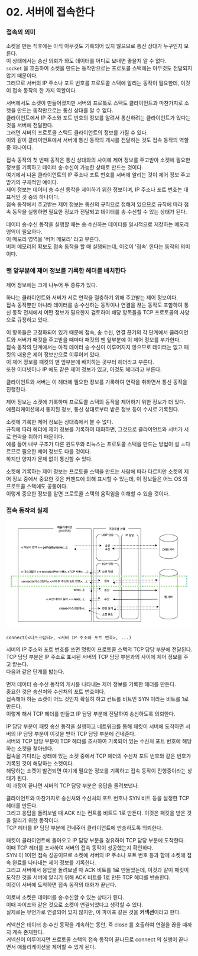 # 02. 서버에 접속한다

### 접속의 의미

소켓을 만든 직후에는 아직 아무것도 기록되어 있지 않으므로 통신 상대가 누구인지 모른다.  
이 상태에서는 송신 의뢰가 와도 데이터를 어디로 보내면 좋을지 알 수 없다.  
`socket` 을 호출하여 소켓을 만드는 동작만으로는 프로토콜 스택에는 아무것도 전달되지 않기 때문이다.  
그러므로 서버의 IP 주소나 포트 번호를 프로토콜 스택에 알리는 동작이 필요한데, 이것이 접속 동작의 한 가지 역할이다.

서버에서도 소켓이 만들어졌지만 서버의 프로톸로 스택도 클라이언트과 마찬가지로 소켓을 만드는 동작만으로는 통신 상대를 알 수 없다.  
클라이언트에서 IP 주소와 포트 번호의 정보를 알려서 통신하려는 클라이언트가 있다는 것을 서버에 전달한다.  
그러면 서버의 프로토콜 스택도 클라이언트의 정보를 가질 수 있다.  
이와 같이 클라이언트에서 서버에 통신 동작의 개시를 전달하는 것도 접속 동작의 역할 중 하나이다.

접속 동작의 첫 번째 동작은 통신 상대와의 사이에 제어 정보를 주고받아 소켓에 필요한 정보를 기록하고 데이터 송∙수신이 가능한 상태로 만드는 것이다.  
여기에서 나온 클라이언트의 IP 주소나 포트 번호를 서버에 알리는 것이 제어 정보 주고받기의 구체적인 예이다.  
제어 정보는 데이터 송∙수신 동작을 제어하기 위한 정보이며, IP 주소나 포트 번호는 대표적인 것 중의 하나이다.  
접속 동작에서 주고받는 제어 정보는 통신의 규칙으로 정해져 있으므로 규칙에 따라 접속 동작을 실행하면 필요한 정보가 전달되고 데이터를 송∙수신할 수 있는 상태가 된다.

데이터 송∙수신 동작을 실행할 때는 송∙수신하는 데이터를 일시적으로 저장하는 메모리 영역이 필요하다.  
이 메모리 영역을 '버퍼 메모리' 라고 부른다.  
버퍼 메모리의 확보도 접속 동작을 할 때 실행되는데, 이것이 '접속' 한다는 동작의 의미이다.

### 맨 앞부분에 제어 정보를 기록한 헤더를 배치한다

제어 정보에는 크게 나누어 두 종류가 있다.

하나는 클라이언트와 서버가 서로 연락을 절충하기 위해 주고받는 제어 정보이다.  
접속 동작뿐만 아니라 데이터를 송∙수신하는 동작이나 연결을 끊는 동작도 포함하여 통신 동작 전체에서 어떤 정보가 필요한지 검토하여 해당 항목들을 TCP 프로토콜의 사양으로 규정하고 있다.

이 항목들은 고정화되어 있기 때문에 접속, 송∙수신, 연결 끊기의 각 단계에서 클라이언트와 서버가 패킷을 주고받을 때마다 패킷의 맨 앞부분에 이 제어 정보를 부가한다.  
접속 동작의 단계에서는 아직 데이터 송∙수신이 이루어지지 않으므로 데이터는 없고 패킷의 내용은 제어 정보만으로 이루어져 있다.  
이 제어 정보를 패킷의 맨 앞부분에 배치하는 곳부터 헤더라고 부른다.  
또한 이더넷이나 IP 에도 같은 제어 정보가 있고, 이것도 헤더라고 부른다.

클라이언트와 서버는 이 헤더에 필요한 정보를 기록하여 연락을 취하면서 통신 동작을 진행한다.

제어 정보는 소켓에 기록하며 프로토콜 스택의 동작을 제어하기 위한 정보가 더 있다.  
애플리케이션에서 통지된 정보, 통신 상대로부터 받은 정보 등이 수시로 기록된다.

소켓에 기록한 제어 정보는 상대측에서 볼 수 없다.  
규칙에 따라 헤더에 제어 정보를 기록하여 대화하면, 그것으로 클라이언트와 서버가 서로 연락을 취하기 때문이다.  
예를 들어 내부 구조가 다른 윈도우와 리눅스는 프로토콜 스택을 만드는 방법이 설 ㅗ다르므로 필요한 제어 정보도 다를 것이다.  
하지만 양자가 문제 없이 통신할 수 있다.

소켓에 기록하는 제어 정보는 프로토콜 스택을 만드는 사람에 따라 다르지만 소켓의 제어 정보 중에서 중요한 것은 커맨드에 의해 표시할 수 있는데, 이 정보들은 어느 OS 의 프로토콜 스택에도 공통이다.  
이렇게 중요한 정보를 알면 프로토콜 스택의 움직임을 이해할 수 있을 것이다.

### 접속 동작의 실제

![접속 동작의 실제](images/IMG_02_02_01.png)

```
connect(<디스크립터>, <서버 IP 주소와 포트 번호>, ...)
```

서버의 IP 주소와 포트 번호를 쓰면 명령이 프로토콜 스택의 TCP 담당 부분에 전달된다.  
TCP 담당 부분은 IP 주소로 표시된 서버의 TCP 담당 부분과의 사이에 제어 정보를 주고 받는다.  
다음과 같은 단계를 밟는다.

먼저 데이터 송∙수신 동작의 개시를 나타내는 제어 정보를 기록한 헤더를 만든다.  
중요한 것은 송신처와 수신처의 포트 번호이다.  
접속해야 하는 소켓이 어느 것인지 확실히 하고 컨트롤 비트인 SYN 이라는 비트를 1로 만든다.  
이렇게 해서 TCP 헤더를 만들고 IP 담당 부분에 전달하여 송신하도록 의뢰한다.

IP 담당 부분이 패킷 송신 동작을 실행하고 네트워크를 통해 패킷이 서버에 도착하면 서버의 IP 담당 부분이 이것을 받아 TCP 담당 부분에 건네준다.  
서버의 TCP 담당 부분이 TCP 헤더를 조사하여 기록되어 있는 수신처 포트 번호에 해당하는 소켓을 찾아낸다.  
접속을 기다리는 상태에 있는 소켓 중에서 TCP 헤더의 수신처 포트 번호와 같은 번호가 기록된 것이 해당하는 소켓이다.  
해당하는 소켓이 발견되면 여기에 필요한 정보를 기록하고 접속 동작이 진행중이라는 상태가 된다.  
이 과정이 끝나면 서버의 TCP 담당 부분은 응답을 돌려보낸다.

클라이언트와 마찬가지로 송신처와 수신처의 포트 번호나 SYN 비트 등을 설정한 TCP 헤더를 만든다.  
그리고 응답을 돌려보낼 때 ACK 라는 컨트롤 비트도 1로 만든다. 이것은 패킷을 받은 것을 알리기 위한 동작이다.  
TCP 헤더를 IP 담당 부분에 건네주어 클라이언트에 반송하도록 의뢰한다.

패킷이 클라이언트에 돌아오고 IP 담당 부분을 경유하여 TCP 담당 부분에 도착한다.  
이때 TCP 헤더를 조사하여 서버의 접속 동작이 성공했는지 확인하다.  
SYN 이 1이면 접속 성공이므로 소켓에 서버의 IP 주소나 포트 번호 등과 함께 소켓에 접속 완료를 나타내는 제어 정보를 기록한다.  
그리고 서버에서 응답을 돌려보낼 때 ACK 비트를 1로 만들었는데, 이것과 같이 패킷이 도착한 것을 서버에 알리기 위해 ACK 비트를 1로 만든 TCP 헤더를 반송한다.  
이것이 서버에 도착하면 접속 동작의 대화가 끝난다.

이로써 소켓은 데이터를 송∙수신할 수 있는 상태가 된다.  
이때 파이프와 같은 것으로 소켓이 연결되었다고 생각할 수 있다.  
실제로는 무언가로 연결되어 있지 않지만, 이 파이프 같은 것을 **커넥션**이라고 한다.

커넥션은 데이터 송∙수신 동작을 계속하는 동안, 즉 close 를 호출하여 연결을 끊을 때까지 계속 존재한다.  
커넥션이 이루어지면 프로토콜 스택의 접속 동작이 끝나므로 connect 의 실행이 끝나면서 애플리케이션을 제어할 수 있게 된다.